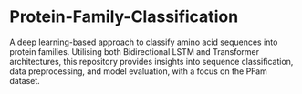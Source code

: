 # Protein-Family-Classification
A deep learning-based approach to classify amino acid sequences into protein families. Utilising both Bidirectional LSTM and Transformer architectures, this repository provides insights into sequence classification, data preprocessing, and model evaluation, with a focus on the PFam dataset.
